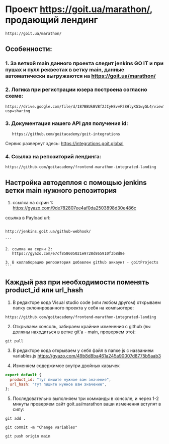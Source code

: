 # Проект https://goit.ua/marathon/, продающий лендинг

```
https://goit.ua/marathon/
```

## Особенности:

### 1. За веткой main данного проекта следит jenkins GO IT и при пушах и пулл реквестах в ветку main, данные автоматически выгружаются на https://goit.ua/marathon/

### 2. Логика при регистрации юзера построена согласно схеме:

```
https://drive.google.com/file/d/187BBUkBVBf2JIyH8vvF28HlyXG1wyGL4/view?usp=sharing
```

### 3. Документация нашего API для получения id:

```
   https://github.com/goitacademy/goit-integrations
```

Сервис развернут здесь: https://integrations.goit.global

### 4. Ссылка на репозиторий лендинга:

```
https://github.com/goitacademy/frontend-marathon-integrated-landing
```

## Настройка автодеплоя с помощью jenkins ветки main нужного репозитория

1. ссылка на скрин 1:
   https://gyazo.com/9de782807ee4af0da2503898d30e486c

ссылка в Payload url:

````

http://jenkins.goit.ua/github-webhook/

```

2. ссылка на скрин 2:
   https://gyazo.com/e7cf858605021e9728d865910f3b8d8e

3. В коллаборацию репозитория добавлен github аккаунт - goitProjects
```
````

## Каждый раз при необходимости поменять product_id или url_hash

1.  В редакторе кода Visual studio code (или любом другом) открываем папку склонированного проекта у себя на компьютере:

```
https://github.com/goitacademy/frontend-marathon-integrated-landing
```

2. Открываем консоль, забираем крайние изменения с github (вы должны находиться в ветке git'а - main, проверяем это):

```
git pull
```

3. В редакторе кода открываем у себя файл в папке js с названием variables.js
   https://gyazo.com/49b8d8ba461a245a90007d8775b5aab3

4. Изменяем содержимое внутри двойных кавычек

```js
export default {
  product_id: "тут пишите нужное вам значение",
  url_hash: "тут пишите нужное вам значение",
};
```

5. Последовательно выполняем три комманды в консоле, и через 1-2 минуты проверяем сайт goit.ua/marathon ваши изменения вступят в силу:

```
git add .

git commit -m "Change variables"

git push origin main
```
